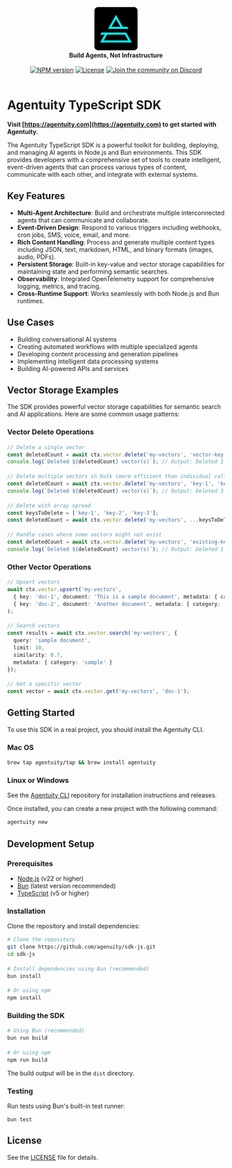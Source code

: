 <div align="center">
    <img src="https://raw.githubusercontent.com/agentuity/sdk-js/main/.github/Agentuity.png" alt="Agentuity" width="100"/> <br/>
    <strong>Build Agents, Not Infrastructure</strong> <br/>
<br />
<a href="https://npm.im/@agentuity/sdk"><img alt="NPM version" src="https://img.shields.io/npm/v/%40agentuity%2Fsdk.svg"></a>
<a href="https://github.com/agentuity/sdk-js/blob/main/README.md"><img alt="License" src="https://badgen.now.sh/badge/license/Apache-2.0"></a>
<a href="https://discord.gg/vtn3hgUfuc"><img alt="Join the community on Discord" src="https://img.shields.io/discord/1332974865371758646.svg?style=flat"></a>
</div>
<br />

# Agentuity TypeScript SDK


**Visit [https://agentuity.com](https://agentuity.com) to get started with Agentuity.**




The Agentuity TypeScript SDK is a powerful toolkit for building, deploying, and managing AI agents in Node.js and Bun environments. This SDK provides developers with a comprehensive set of tools to create intelligent, event-driven agents that can process various types of content, communicate with each other, and integrate with external systems.

## Key Features

- **Multi-Agent Architecture**: Build and orchestrate multiple interconnected agents that can communicate and collaborate.
- **Event-Driven Design**: Respond to various triggers including webhooks, cron jobs, SMS, voice, email, and more.
- **Rich Content Handling**: Process and generate multiple content types including JSON, text, markdown, HTML, and binary formats (images, audio, PDFs).
- **Persistent Storage**: Built-in key-value and vector storage capabilities for maintaining state and performing semantic searches.
- **Observability**: Integrated OpenTelemetry support for comprehensive logging, metrics, and tracing.
- **Cross-Runtime Support**: Works seamlessly with both Node.js and Bun runtimes.

## Use Cases

- Building conversational AI systems
- Creating automated workflows with multiple specialized agents
- Developing content processing and generation pipelines
- Implementing intelligent data processing systems
- Building AI-powered APIs and services

## Vector Storage Examples

The SDK provides powerful vector storage capabilities for semantic search and AI applications. Here are some common usage patterns:

### Vector Delete Operations

```typescript
// Delete a single vector
const deletedCount = await ctx.vector.delete('my-vectors', 'vector-key-1');
console.log(`Deleted ${deletedCount} vector(s)`); // Output: Deleted 1 vector(s)

// Delete multiple vectors in bulk (more efficient than individual calls)
const deletedCount = await ctx.vector.delete('my-vectors', 'key-1', 'key-2', 'key-3');
console.log(`Deleted ${deletedCount} vector(s)`); // Output: Deleted 3 vector(s)

// Delete with array spread
const keysToDelete = ['key-1', 'key-2', 'key-3'];
const deletedCount = await ctx.vector.delete('my-vectors', ...keysToDelete);

// Handle cases where some vectors might not exist
const deletedCount = await ctx.vector.delete('my-vectors', 'existing-key', 'non-existent-key');
console.log(`Deleted ${deletedCount} vector(s)`); // Output: Deleted 1 vector(s)
```

### Other Vector Operations

```typescript
// Upsert vectors
await ctx.vector.upsert('my-vectors', 
  { key: 'doc-1', document: 'This is a sample document', metadata: { category: 'sample' } },
  { key: 'doc-2', document: 'Another document', metadata: { category: 'example' } }
);

// Search vectors
const results = await ctx.vector.search('my-vectors', {
  query: 'sample document',
  limit: 10,
  similarity: 0.7,
  metadata: { category: 'sample' }
});

// Get a specific vector
const vector = await ctx.vector.get('my-vectors', 'doc-1');
```

## Getting Started

To use this SDK in a real project, you should install the Agentuity CLI.

### Mac OS

```bash
brew tap agentuity/tap && brew install agentuity
```

### Linux or Windows

See the [Agentuity CLI](https://github.com/agenuity/cli) repository for installation instructions and releases.

Once installed, you can create a new project with the following command:

```bash
agentuity new
```


## Development Setup

### Prerequisites

- [Node.js](https://nodejs.org/en/download/) (v22 or higher)
- [Bun](https://bun.sh/docs/installation) (latest version recommended)
- [TypeScript](https://www.typescriptlang.org/download) (v5 or higher)

### Installation

Clone the repository and install dependencies:

```bash
# Clone the repository
git clone https://github.com/agenuity/sdk-js.git
cd sdk-js

# Install dependencies using Bun (recommended)
bun install

# Or using npm
npm install
```

### Building the SDK

```bash
# Using Bun (recommended)
bun run build

# Or using npm
npm run build
```

The build output will be in the `dist` directory.

### Testing

Run tests using Bun's built-in test runner:

```
bun test
```

## License

See the [LICENSE](LICENSE.md) file for details.
